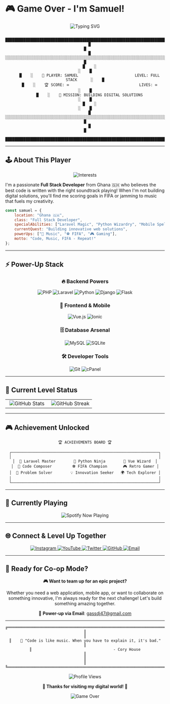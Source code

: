# 🎮 Game Over - I'm Samuel!

<div align="center">
  <img src="https://readme-typing-svg.herokuapp.com?font=Press+Start+2P&size=20&duration=2000&pause=1000&color=00FF41&center=true&vCenter=true&width=600&lines=Level+Up+Your+Code;Full+Stack+Developer;PHP+%26+Python+Master;Building+Digital+Worlds" alt="Typing SVG" />
</div>

<div align="center">
  
```
    ████████████████████████████████████████████████████████████████████████████████
    █                                                                              █
    █    ░░░░░░░░░░░░░░░░░░░░░░░░░░░░░░░░░░░░░░░░░░░░░░░░░░░░░░░░░░░░░░░░░░░░░░░░░    █
    █    ░                                                                      ░    █
    █    ░    🍄 PLAYER: SAMUEL                         LEVEL: FULL STACK      ░    █
    █    ░    🏆 SCORE: ∞                               LIVES: ∞               ░    █
    █    ░    🎯 MISSION: BUILDING DIGITAL SOLUTIONS                           ░    █
    █    ░                                                                      ░    █
    █    ░░░░░░░░░░░░░░░░░░░░░░░░░░░░░░░░░░░░░░░░░░░░░░░░░░░░░░░░░░░░░░░░░░░░░░░░░    █
    █                                                                              █
    ████████████████████████████████████████████████████████████████████████████████
```

</div>

---

## 🕹️ About This Player

<div align="center">
  <img src="https://readme-typing-svg.herokuapp.com?font=Fira+Code&size=16&duration=3000&pause=500&color=FFD700&center=true&vCenter=true&width=400&lines=🎵+Coding+with+Music;⚽+FIFA+Champion;🎮+Retro+Gaming+Fan" alt="Interests" />
</div>

I'm a passionate **Full Stack Developer** from Ghana 🇬🇭 who believes the best code is written with the right soundtrack playing! When I'm not building digital solutions, you'll find me scoring goals in FIFA or jamming to music that fuels my creativity.

```javascript
const samuel = {
    location: "Ghana 🇬🇭",
    class: "Full Stack Developer",
    specialAbilities: ["Laravel Magic", "Python Wizardry", "Mobile Spells"],
    currentQuest: "Building innovative web solutions",
    powerUps: ["🎵 Music", "⚽ FIFA", "🎮 Gaming"],
    motto: "Code, Music, FIFA - Repeat!"
};
```

---

## ⚡ Power-Up Stack

<div align="center">

### 🔥 Backend Powers
<img src="https://img.shields.io/badge/PHP-777BB4?style=for-the-badge&logo=php&logoColor=white&labelColor=000000" alt="PHP"/>
<img src="https://img.shields.io/badge/Laravel-FF2D20?style=for-the-badge&logo=laravel&logoColor=white&labelColor=000000" alt="Laravel"/>
<img src="https://img.shields.io/badge/Python-3776AB?style=for-the-badge&logo=python&logoColor=white&labelColor=000000" alt="Python"/>
<img src="https://img.shields.io/badge/Django-092E20?style=for-the-badge&logo=django&logoColor=white&labelColor=000000" alt="Django"/>
<img src="https://img.shields.io/badge/Flask-000000?style=for-the-badge&logo=flask&logoColor=white&labelColor=FF6B6B" alt="Flask"/>

### 📱 Frontend & Mobile
<img src="https://img.shields.io/badge/Vue.js-4FC08D?style=for-the-badge&logo=vue.js&logoColor=white&labelColor=000000" alt="Vue.js"/>
<img src="https://img.shields.io/badge/Ionic-3880FF?style=for-the-badge&logo=ionic&logoColor=white&labelColor=000000" alt="Ionic"/>

### 🗄️ Database Arsenal
<img src="https://img.shields.io/badge/MySQL-4479A1?style=for-the-badge&logo=mysql&logoColor=white&labelColor=000000" alt="MySQL"/>
<img src="https://img.shields.io/badge/SQLite-003B57?style=for-the-badge&logo=sqlite&logoColor=white&labelColor=000000" alt="SQLite"/>

### 🛠️ Developer Tools
<img src="https://img.shields.io/badge/Git-F05032?style=for-the-badge&logo=git&logoColor=white&labelColor=000000" alt="Git"/>
<img src="https://img.shields.io/badge/cPanel-FF6C2C?style=for-the-badge&logo=cpanel&logoColor=white&labelColor=000000" alt="cPanel"/>

</div>

---

## 🎯 Current Level Status

<div align="center">
  <table>
    <tr>
      <td align="center" width="50%">
        <img src="https://github-readme-stats.vercel.app/api?username=gassafrica&show_icons=true&theme=radical&bg_color=0D1117&title_color=00FF41&text_color=FFFFFF&icon_color=FFD700&border_color=00FF41" alt="GitHub Stats"/>
      </td>
      <td align="center" width="50%">
        <img src="https://github-readme-streak-stats.herokuapp.com/?user=gassafrica&theme=radical&background=0D1117&stroke=00FF41&ring=FFD700&fire=FF6B6B&currStreakLabel=00FF41" alt="GitHub Streak"/>
      </td>
    </tr>
  </table>
</div>

---

## 🎮 Achievement Unlocked

<div align="center">
  
```
🏆 ACHIEVEMENTS BOARD 🏆

┌─────────────────────────────────────────────────────────────────┐
│                                                                 │
│  🥇 Laravel Master        🥇 Python Ninja        🥇 Vue Wizard  │
│  🎵 Code Composer         ⚽ FIFA Champion       🎮 Retro Gamer │
│  🚀 Problem Solver        💡 Innovation Seeker   🌍 Tech Explorer │
│                                                                 │
└─────────────────────────────────────────────────────────────────┘
```

</div>

---

## 🎵 Currently Playing

<div align="center">
  <img src="https://spotify-github-profile.vercel.app/api/view?uid=your-spotify-id&cover_image=true&theme=radical&show_offline=false&background_color=0d1117&interchange=false&bar_color=00ff41&bar_color_cover=false" alt="Spotify Now Playing"/>
</div>

---

## 🌐 Connect & Level Up Together

<div align="center">
  
<a href="https://instagram.com/akwesigyekye01">
  <img src="https://img.shields.io/badge/Instagram-E4405F?style=for-the-badge&logo=instagram&logoColor=white&labelColor=000000" alt="Instagram"/>
</a>
<a href="https://www.youtube.com/@gassbuilds">
  <img src="https://img.shields.io/badge/YouTube-FF0000?style=for-the-badge&logo=youtube&logoColor=white&labelColor=000000" alt="YouTube"/>
</a>
<a href="https://twitter.com/sarpongakwesi">
  <img src="https://img.shields.io/badge/Twitter-1DA1F2?style=for-the-badge&logo=twitter&logoColor=white&labelColor=000000" alt="Twitter"/>
</a>
<a href="https://github.com/gassafrica">
  <img src="https://img.shields.io/badge/GitHub-100000?style=for-the-badge&logo=github&logoColor=white&labelColor=000000" alt="GitHub"/>
</a>
<a href="mailto:gassdj47@gmail.com">
  <img src="https://img.shields.io/badge/Email-D14836?style=for-the-badge&logo=gmail&logoColor=white&labelColor=000000" alt="Email"/>
</a>

</div>

---

## 💬 Ready for Co-op Mode?

<div align="center">
  
**🎮 Want to team up for an epic project?**

Whether you need a web application, mobile app, or want to collaborate on something innovative, I'm always ready for the next challenge! Let's build something amazing together.

📧 **Power-up via Email**: [gassdj47@gmail.com](mailto:gassdj47@gmail.com)

</div>

---

<div align="center">
  
```
╔══════════════════════════════════════════════════════════════════════════════════╗
║                                                                                  ║
║    🎵 "Code is like music. When you have to explain it, it's bad."              ║
║                                    - Cory House                                  ║
║                                                                                  ║
╚══════════════════════════════════════════════════════════════════════════════════╝
```

<img src="https://komarev.com/ghpvc/?username=gassafrica&label=Players%20Visited&color=00ff41&style=for-the-badge&labelColor=000000" alt="Profile Views" />

**🌟 Thanks for visiting my digital world! 🌟**

<img src="https://readme-typing-svg.herokuapp.com?font=Press+Start+2P&size=12&duration=2000&pause=1000&color=FFD700&center=true&vCenter=true&width=300&lines=Game+Over;Press+⭐+to+Continue" alt="Game Over" />

</div>
